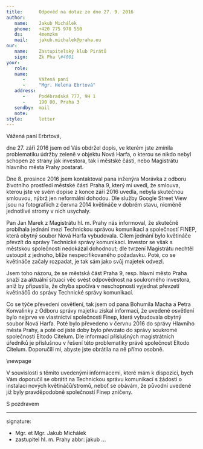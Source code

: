 ```yaml
---
title:      Odpověď na dotaz ze dne 27. 9. 2016
author:
   name:    Jakub Michálek
   phone:   +420 775 978 550
   ds:      4memzkm
   mail:    jakub.michalek@praha.eu
our:
   name:    Zastupitelský klub Pirátů
   sign:    Zk Pha \#4001
your:
   role:    
   name:    
      -     Vážená paní
      -     "Mgr. Helena Ebrtová"
   address:
      -     Poděbradská 777, 9H 1
      -     190 00, Praha 3
   sendby:  mail
   note:   
style:      letter
---
```


Vážená paní Erbrtová,

dne 27. září 2016 jsem od Vás obdržel dopis, ve kterém jste zmínila problematiku údržby zeleně v objektu Nová Harfa, o kterou se nikdo nebyl schopen ze strany jak investora, tak i městské části, nebo Magistrátu hlavního města Prahy postarat. 

Dne 8. prosince 2016 jsem kontaktoval pana inženýra Morávka z odboru životního prostředí městské části Praha 9, který mi uvedl, že smlouva, kterou jste ve svém dopise z konce září 2016 uvedla, nebyla skutečnou smlouvou, nýbrž jen neformální dohodou. Dle služby Google Street View jsou na fotografiích z června 2014 květináče v dobrém stavu, nicméně jednotlivé stromy v nich usychaly. 

Pan Jan Marek z Magistrátu hl. m. Prahy nás informoval, že skutečně probíhala jednání mezi Technickou správou komunikací a společností FINEP, která obytný soubor Nová Harfa vybudovala. Cílem jednání bylo květináče převzít do správy Technické správy komunikací. Investor se však s městskou společností nedokázal dohodnout; dle tvrzení Magistrátu nechtěl ustoupit z jednoho, blíže nespecifikovaného požadavku. Poté, co se květináče začaly rozpadat, je tak sám jako svůj majetek odvezl. 

Jsem toho názoru, že se městská část Praha 9, resp. hlavní město Praha snaží za aktuální situaci věc svést odpovědnost na soukromého investora, aniž by připustila, že chyba spočívá v neschopnosti vyjednat převzetí květináčů do správy Technické správy komunikací.

Co se týče převedení osvětlení, tak jsem od pana Bohumila Macha a Petra Konvalinky z Odboru správy majetku získal informaci, že uvedené osvětlení bylo nejprve ve vlastnictví společnosti Finep, která vybudovala obytný soubor Nová Harfa. Poté bylo převedeno v červnu 2016 do správy Hlavního města Prahy, a poté od jisté doby bylo převzato do správy soukromé společnosti Eltodo Citelum. Dle informací příslušných magistrátních úředníků je příslušnou v řešení této problematiky právě společnost Eltodo Citelum. Doporučili mi, abyste jste obrátila na ně přímo osobně. 

\newpage

V souvislosti s těmito uvedenými informacemi, které mám k dispozici, bych Vám doporučil se obrátit na Technickou správu komunikací s žádostí o instalaci nových květináčů/stromů, neboť se obávám, že původní uvedené již byly pravděpodobně společností Finep zničeny. 

S pozdravem

---
signature: 
  - Mgr. et Mgr. Jakub Michálek
  - zastupitel hl. m. Prahy
abbr:       jakub
...
